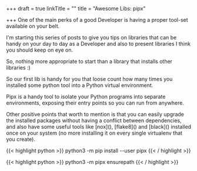 +++
draft = true
linkTitle = ""
title = "Awesome Libs: pipx"

+++
One of the main perks of a good Developer is having a proper tool-set available on your belt.

I'm starting this series of posts to give you tips on libraries that can be handy on your day to day as a Developer and also to present libraries I think you should keep on eye on.

So, nothing more appropriate to start than a library that installs other libraries :)

So our first lib is handy for you that loose count how many times you installed some python tool into a Python virtual environment.

Pipx is a handy tool to isolate your Python programs into separate environments, exposing their entry points so you can run from anywhere.

Other positive points that worth to mention is that you can easily upgrade the installed packages without having a conflict between dependencies, and also have some useful tools like \[nox\](), \[flake8\]() and \[black\]() installed once on your system (no more installing it on every single virtualenv that you create).

{{< highlight python >}}
python3 -m pip install --user pipx
{{< / highlight >}}

{{< highlight python >}}
python3 -m pipx ensurepath
{{< / highlight >}}
